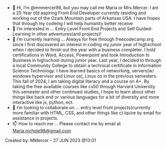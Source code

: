 - 👋 Hi, I’m @mnmercer98, but you may call me Maria or Mrs.Mercer. I am a 25 Year old aspiring Front End Developer currently residing and working out of the Ozark Mountain parts of Arkansas USA. I have hopes that through my codeing I will help humanity better receive 
- 👀 I’m interested in ... Entry Level Front End Projects and Self Guided-Learning in other adventures(and projects)!
- 🌱 I’m currently learning ... Always for free through freecodecamp.org since I first discovered an interest in coding my junior year of highschool when I decided to finish out the year with a business completer. I hold certifications in Word, Access, Powerpoint and took Introduction to Business in highschool during junior year. Last year, I  decided to through a local Community College to obtain a technical certificate in Information Science Technology. I have learned basics of networking, servers(w/ windows hypervisor and Linux os), Linux os in the previous semesters. This fall of 2024, I am taking digital literacy and a course on A+. By taking the free available courses like cs50 through Harvard University this semester  and other continued studies, I hope to learn about other things like back end or various languages for a bit of diversity and more interactive like js, python, ect.
- 💞️ I’m looking to collaborate on ... entry level front projects(currently more familiar with HTML, CSS, and other things like c) Iquire by email for assistance in projects.
- 📫 How to reach me ... Please contact me by email at Maria.nichole98@gmail.com

Created by: MMercer - 27 JUN 2023 @13:01
<!---
mnmercer98/mnmercer98 is a ✨ special ✨ repository because its `README.md` (this file) appears on your GitHub profile.
You can click the Preview link to take a look at your changes.
--->
